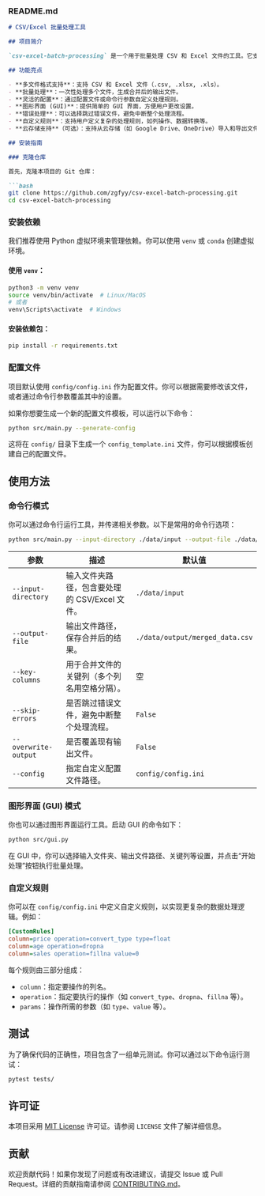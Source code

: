 ### README.md

```markdown
# CSV/Excel 批量处理工具

## 项目简介

`csv-excel-batch-processing` 是一个用于批量处理 CSV 和 Excel 文件的工具。它支持多种操作，如合并文件、转换数据类型、处理缺失值等。通过灵活的配置选项，用户可以轻松自定义处理逻辑，满足不同的需求。

## 功能亮点

- **多文件格式支持**：支持 CSV 和 Excel 文件（.csv, .xlsx, .xls）。
- **批量处理**：一次性处理多个文件，生成合并后的输出文件。
- **灵活的配置**：通过配置文件或命令行参数自定义处理规则。
- **图形界面 (GUI)**：提供简单的 GUI 界面，方便用户更改设置。
- **错误处理**：可以选择跳过错误文件，避免中断整个处理流程。
- **自定义规则**：支持用户定义复杂的处理规则，如列操作、数据转换等。
- **云存储支持**（可选）：支持从云存储（如 Google Drive、OneDrive）导入和导出文件。

## 安装指南

### 克隆仓库

首先，克隆本项目的 Git 仓库：

```bash
git clone https://github.com/zgfyy/csv-excel-batch-processing.git
cd csv-excel-batch-processing
```

### 安装依赖

我们推荐使用 Python 虚拟环境来管理依赖。你可以使用 `venv` 或 `conda` 创建虚拟环境。

#### 使用 `venv`：

```bash
python3 -m venv venv
source venv/bin/activate  # Linux/MacOS
# 或者
venv\Scripts\activate  # Windows
```

#### 安装依赖包：

```bash
pip install -r requirements.txt
```

### 配置文件

项目默认使用 `config/config.ini` 作为配置文件。你可以根据需要修改该文件，或者通过命令行参数覆盖其中的设置。

如果你想要生成一个新的配置文件模板，可以运行以下命令：

```bash
python src/main.py --generate-config
```

这将在 `config/` 目录下生成一个 `config_template.ini` 文件，你可以根据模板创建自己的配置文件。

## 使用方法

### 命令行模式

你可以通过命令行运行工具，并传递相关参数。以下是常用的命令行选项：

```bash
python src/main.py --input-directory ./data/input --output-file ./data/output/merged_data.csv --key-columns id name --skip-errors --overwrite-output
```

| 参数               | 描述                                                         | 默认值                        |
|--------------------|--------------------------------------------------------------|-------------------------------|
| `--input-directory` | 输入文件夹路径，包含要处理的 CSV/Excel 文件。                 | `./data/input`                |
| `--output-file`    | 输出文件路径，保存合并后的结果。                             | `./data/output/merged_data.csv`|
| `--key-columns`    | 用于合并文件的关键列（多个列名用空格分隔）。                  | 空                           |
| `--skip-errors`    | 是否跳过错误文件，避免中断整个处理流程。                      | `False`                       |
| `--overwrite-output` | 是否覆盖现有输出文件。                                       | `False`                       |
| `--config`         | 指定自定义配置文件路径。                                     | `config/config.ini`           |

### 图形界面 (GUI) 模式

你也可以通过图形界面运行工具。启动 GUI 的命令如下：

```bash
python src/gui.py
```

在 GUI 中，你可以选择输入文件夹、输出文件路径、关键列等设置，并点击“开始处理”按钮执行批量处理。

### 自定义规则

你可以在 `config/config.ini` 中定义自定义规则，以实现更复杂的数据处理逻辑。例如：

```ini
[CustomRules]
column=price operation=convert_type type=float
column=age operation=dropna
column=sales operation=fillna value=0
```

每个规则由三部分组成：
- `column`：指定要操作的列名。
- `operation`：指定要执行的操作（如 `convert_type`、`dropna`、`fillna` 等）。
- `params`：操作所需的参数（如 `type`、`value` 等）。

## 测试

为了确保代码的正确性，项目包含了一组单元测试。你可以通过以下命令运行测试：

```bash
pytest tests/
```

## 许可证

本项目采用 [MIT License](LICENSE) 许可证。请参阅 `LICENSE` 文件了解详细信息。

## 贡献

欢迎贡献代码！如果你发现了问题或有改进建议，请提交 Issue 或 Pull Request。详细的贡献指南请参阅 [CONTRIBUTING.md](CONTRIBUTING.md)。
